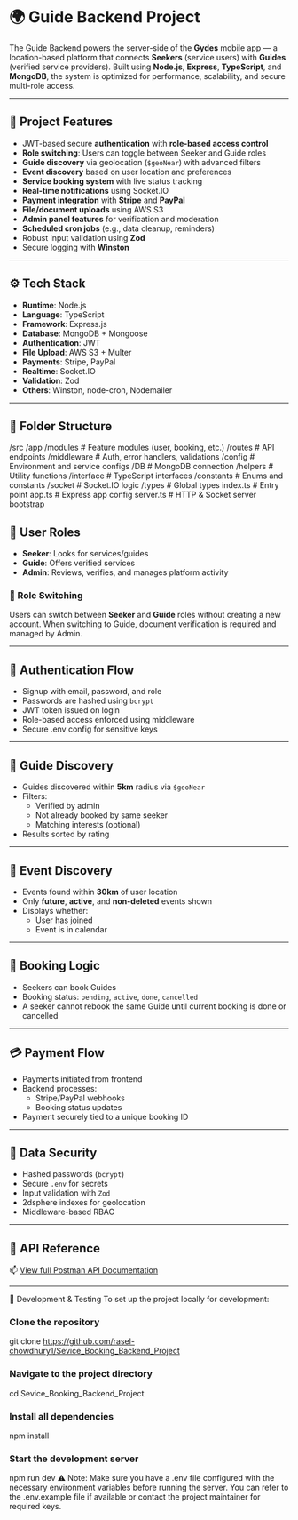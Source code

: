 # 🌍 Guide Backend Project

The Guide Backend powers the server-side of the **Gydes** mobile app — a location-based platform that connects **Seekers** (service users) with **Guides** (verified service providers). Built using **Node.js**, **Express**, **TypeScript**, and **MongoDB**, the system is optimized for performance, scalability, and secure multi-role access.

---

## 📌 Project Features

- JWT-based secure **authentication** with **role-based access control**
- **Role switching**: Users can toggle between Seeker and Guide roles
- **Guide discovery** via geolocation (`$geoNear`) with advanced filters
- **Event discovery** based on user location and preferences
- **Service booking system** with live status tracking
- **Real-time notifications** using Socket.IO
- **Payment integration** with **Stripe** and **PayPal**
- **File/document uploads** using AWS S3
- **Admin panel features** for verification and moderation
- **Scheduled cron jobs** (e.g., data cleanup, reminders)
- Robust input validation using **Zod**
- Secure logging with **Winston**

---

## ⚙️ Tech Stack

- **Runtime**: Node.js
- **Language**: TypeScript
- **Framework**: Express.js
- **Database**: MongoDB + Mongoose
- **Authentication**: JWT
- **File Upload**: AWS S3 + Multer
- **Payments**: Stripe, PayPal
- **Realtime**: Socket.IO
- **Validation**: Zod
- **Others**: Winston, node-cron, Nodemailer

---

## 📁 Folder Structure
/src
/app
/modules # Feature modules (user, booking, etc.)
/routes # API endpoints
/middleware # Auth, error handlers, validations
/config # Environment and service configs
/DB # MongoDB connection
/helpers # Utility functions
/interface # TypeScript interfaces
/constants # Enums and constants
/socket # Socket.IO logic
/types # Global types
index.ts # Entry point
app.ts # Express app config
server.ts # HTTP & Socket server bootstrap

## 👥 User Roles

- **Seeker**: Looks for services/guides
- **Guide**: Offers verified services
- **Admin**: Reviews, verifies, and manages platform activity

### 🔁 Role Switching

Users can switch between **Seeker** and **Guide** roles without creating a new account. When switching to Guide, document verification is required and managed by Admin.

---

## 🔐 Authentication Flow

- Signup with email, password, and role
- Passwords are hashed using `bcrypt`
- JWT token issued on login
- Role-based access enforced using middleware
- Secure .env config for sensitive keys

---

## 📍 Guide Discovery

- Guides discovered within **5km** radius via `$geoNear`
- Filters:
  - Verified by admin
  - Not already booked by same seeker
  - Matching interests (optional)
- Results sorted by rating

---

## 📅 Event Discovery

- Events found within **30km** of user location
- Only **future**, **active**, and **non-deleted** events shown
- Displays whether:
  - User has joined
  - Event is in calendar

---

## 🔁 Booking Logic

- Seekers can book Guides
- Booking status: `pending`, `active`, `done`, `cancelled`
- A seeker cannot rebook the same Guide until current booking is done or cancelled

---

## 💳 Payment Flow

- Payments initiated from frontend
- Backend processes:
  - Stripe/PayPal webhooks
  - Booking status updates
- Payment securely tied to a unique booking ID

---

## 🔐 Data Security

- Hashed passwords (`bcrypt`)
- Secure `.env` for secrets
- Input validation with `Zod`
- 2dsphere indexes for geolocation
- Middleware-based RBAC

---

## 🔌 API Reference

📫 [View full Postman API Documentation](https://documenter.getpostman.com/view/40841938/2sB34kDeA9)

---
🧪 Development & Testing
To set up the project locally for development:
### Clone the repository
git clone https://github.com/rasel-chowdhury1/Sevice_Booking_Backend_Project

### Navigate to the project directory
cd Sevice_Booking_Backend_Project

### Install all dependencies
npm install

### Start the development server
npm run dev
⚠️ Note: Make sure you have a .env file configured with the necessary environment variables before running the server. You can refer to the .env.example file if available or contact the project maintainer for required keys.

